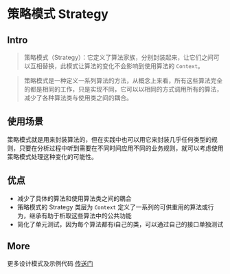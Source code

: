 # 策略模式 Strategy

## Intro

> 策略模式（Strategy）：它定义了算法家族，分别封装起来，让它们之间可以互相替换，此模式让算法的变化不会影响到使用算法的 `Context`。

> 策略模式是一种定义一系列算法的方法，从概念上来看，所有这些算法完全的都是相同的工作，只是实现不同，它可以以相同的方式调用所有的算法，减少了各种算法类与使用类之间的耦合。

## 使用场景

策略模式就是用来封装算法的，但在实践中也可以用它来封装几乎任何类型的规则，只要在分析过程中听到需要在不同时间应用不同的业务规则，就可以考虑使用策略模式处理这种变化的可能性。

## 优点

- 减少了具体的算法和使用算法类之间的耦合
- 策略模式的 Strategy 类层为 `Context` 定义了一系列的可供重用的算法或行为，继承有助于析取这些算法中的公共功能
- 简化了单元测试，因为每个算法都有i自己的类，可以通过自己的接口单独测试


## More

更多设计模式及示例代码 [传送门](https://github.com/WeihanLi/DesignPatterns)